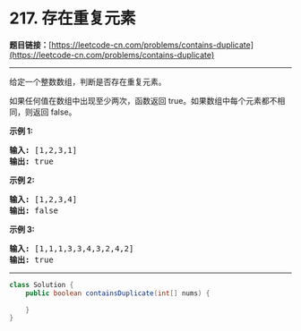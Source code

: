 # 217. 存在重复元素

**题目链接：**[https://leetcode-cn.com/problems/contains-duplicate](https://leetcode-cn.com/problems/contains-duplicate)

---

<div class="content__1Y2H">
 <div class="notranslate">
  <p>给定一个整数数组，判断是否存在重复元素。</p> 
  <p>如果任何值在数组中出现至少两次，函数返回 true。如果数组中每个元素都不相同，则返回 false。</p> 
  <p><strong>示例 1:</strong></p> 
  <pre class="language-text"><strong>输入:</strong> [1,2,3,1]
<strong>输出:</strong> true</pre> 
  <p><strong>示例 2:</strong></p> 
  <pre class="language-text"><strong>输入: </strong>[1,2,3,4]
<strong>输出:</strong> false</pre> 
  <p><strong>示例&nbsp;3:</strong></p> 
  <pre class="language-text"><strong>输入: </strong>[1,1,1,3,3,4,3,2,4,2]
<strong>输出:</strong> true</pre> 
 </div>
</div>

---

```java
class Solution {
    public boolean containsDuplicate(int[] nums) {
        
    }
}
```